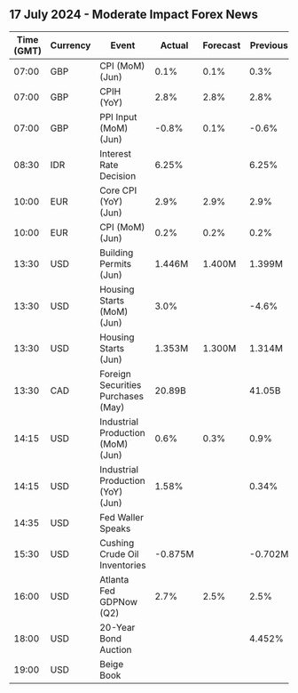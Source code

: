 ## 17 July 2024 - Moderate Impact Forex News

| Time (GMT) | Currency | Event | Actual | Forecast | Previous |
|------|----------|-------|--------|----------|----------|
| 07:00 | GBP | CPI (MoM) (Jun) | 0.1% | 0.1% | 0.3% |
| 07:00 | GBP | CPIH (YoY) | 2.8% | 2.8% | 2.8% |
| 07:00 | GBP | PPI Input (MoM) (Jun) | -0.8% | 0.1% | -0.6% |
| 08:30 | IDR | Interest Rate Decision | 6.25% |  | 6.25% |
| 10:00 | EUR | Core CPI (YoY) (Jun) | 2.9% | 2.9% | 2.9% |
| 10:00 | EUR | CPI (MoM) (Jun) | 0.2% | 0.2% | 0.2% |
| 13:30 | USD | Building Permits (Jun) | 1.446M | 1.400M | 1.399M |
| 13:30 | USD | Housing Starts (MoM) (Jun) | 3.0% |  | -4.6% |
| 13:30 | USD | Housing Starts (Jun) | 1.353M | 1.300M | 1.314M |
| 13:30 | CAD | Foreign Securities Purchases (May) | 20.89B |  | 41.05B |
| 14:15 | USD | Industrial Production (MoM) (Jun) | 0.6% | 0.3% | 0.9% |
| 14:15 | USD | Industrial Production (YoY) (Jun) | 1.58% |  | 0.34% |
| 14:35 | USD | Fed Waller Speaks |  |  |  |
| 15:30 | USD | Cushing Crude Oil Inventories | -0.875M |  | -0.702M |
| 16:00 | USD | Atlanta Fed GDPNow (Q2) | 2.7% | 2.5% | 2.5% |
| 18:00 | USD | 20-Year Bond Auction |  |  | 4.452% |
| 19:00 | USD | Beige Book |  |  |  |
